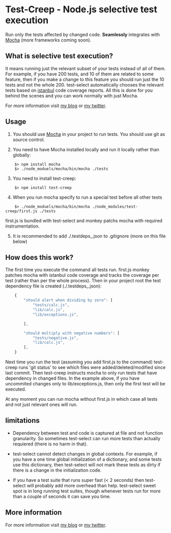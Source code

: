 # Test-Creep - Node.js selective test execution

Run only the tests affected by changed code. **Seamlessly** integrates with [Mocha](http://visionmedia.github.com/mocha/) (more frameworks coming soon).


## What is selective test execution?

It means running just the relevant subset of your tests instead of all of them. For example, if you have 200 tests, and 10 of them are related to some feature, then if you make a change to this feature you should run just the 10 tests and not the whole 200. test-select automatically chooses the relevant tests based on [istanbul](https://github.com/gotwarlost/istanbul) code coverage reports. All this is done for you behind the scenes and you can work normally with just Mocha.

For more information visit [my blog](http://webservices20.blogspot.com/) or [my twitter](https://twitter.com/YaronNaveh).


## Usage

1. You should use [Mocha](http://visionmedia.github.com/mocha/) in your project to run tests. You should use git as source control.

2. You need to have Mocha installed locally and run it locally rather than globally:
`````
    $> npm install mocha
    $> ./node_moduels/mocha/bin/mocha ./tests
`````

3. You need to install test-creep:
`````
    $> npm install test-creep
`````

4. When you run mocha specify to run a special test before all other tests
`````
    $> ./node_moduels/mocha/bin/mocha ./node_modules/test-creep/first.js ./tests
`````

first.js is bundled with test-select and monkey patchs mocha with required instrumentation.

5. It is recommended to add ./.testdeps_.json to .gitignore (more on this file below)

## How does this work?

The first time you execute the command all tests run. first.js monkey patches mocha with istanbul code coverage and tracks the coverage per test (rather than per the whole process). Then in your project root the test dependency file is created (./.testdeps_.json):


`````javascript
    {
        "should alert when dividing by zero": [
            "tests/calc.js",
            "lib/calc.js",
            "lib/exceptions.js",

        ],

        "should multiply with negative numbers": [
            "tests/negative.js",
            "lib/calc.js",            
        ],
    }

`````

Next time you run the test (assuming you add first.js to the command) test-creep runs 'git status' to see which files were added/deleted/modified since last commit. Then test-creep instructs mocha to only run tests that have dependency in changed files. In the example above, if you have uncommited changes only to lib/exceptions.js, then only the first test will be executed.

At any moment you can run mocha without first.js in which case all tests and not just relevant ones will run.


## limitations
* Dependency between test and code is captured at file and not function granularity. So sometimes test-select can run more tests than actually requiered (there is no harm in that).

* test-select cannot detect changes in global contexts. For example, if you have a one time global initialization of a dictionary, and some tests use this dictionary, then test-select will not mark these tests as dirty if there is a change in the initialization code. 

* If you have a test suite that runs super fast (< 2 seconds) then test-select will probably add more overhead than help. test-select sweet spot is in long running test suites, though whenever tests run for more than a couple of seconds it can save you time.

## More information
For more information visit [my blog](http://webservices20.blogspot.com/) or [my twitter](https://twitter.com/YaronNaveh).
